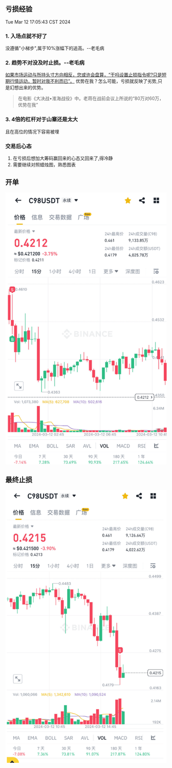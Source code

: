 ## 亏损经验
Tue Mar 12 17:05:43 CST 2024
### 1. 入场点就不好了
没遵循"小梯步",属于10%涨幅下的追高。--老毛病
### 2. 趋势不对没及时止损。--老毛病
[如果市场运动与所持头寸方向相反，您或许会盘算，“干吗设置止损指令呢?只是短期行情运动，暂时对我不利而已”。](./00-止损.md)
优势在我？怎么可能，亏损就反映了劣势,只是幻想出来的优势。

>在电影《大决战•淮海战役》中。老蒋在战前会议上所说的“80万对60万，优势在我”

### 3. 4倍的杠杆对于山寨还是太大
且在高位的情况下容易被埋

### 交易后心态
1. 在亏损后想加大筹码赢回来的心态又回来了,得冷静
2. 需要继续对照蜡烛图，熟悉图表

## 开单
![alt text](img/08-c98-1.png)

## 最终止损
![alt text](img/08-c98-2.png)